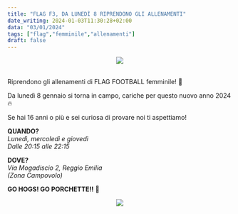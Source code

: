 ```yaml
---
title: "FLAG F3, DA LUNEDÌ 8 RIPRENDONO GLI ALLENAMENTI"
date_writing: 2024-01-03T11:30:28+02:00
data: "03/01/2024"
tags: ["flag","femminile","allenamenti"]
draft: false
---
```


<center>
<img class="articolo" src="../img/2024/flag_f3_ripresa_allenamenti.jpg">
</center>
<br />

Riprendono gli allenamenti di FLAG FOOTBALL femminile! 🏈  
  
Da lunedì 8 gennaio si torna in campo, cariche per questo nuovo anno 2024 🔥   
  
Se hai 16 anni o più e sei curiosa di provare noi ti aspettiamo!  
  
**QUANDO?**  
*Lunedì, mercoledì e giovedì   
Dalle 20:15 alle 22:15*  
  
**DOVE?**  
*Via Mogadiscio 2, Reggio Emilia  
(Zona Campovolo)*  
  
**GO HOGS! GO PORCHETTE!!** 🐷  
  
<center>
<img class="articolo" src="../img/2024/flag_f3_girone_c.jpg">
</center>
<br />